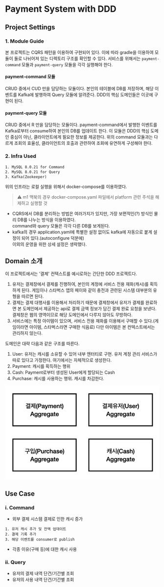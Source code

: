 # Payment System with DDD

## Project Settings

### 1. Module Guide

본 프로젝트는 CQRS 패턴을 이용하여 구현되어 있다. 이에 따라 gradle을 이용하여 모듈이 둘로 나뉘어져 있는 디렉토리 구조를 확인할 수 있다. 서비스를 위해서는 `payment-command` 모듈과 `payment-query` 모듈을 각각 실행해야 한다.

#### payment-command 모듈

CRUD 중에서 CUD 만을 담당하는 모듈이다. 본인의 테이블에 DB를 저장하며, 해당 이벤트를 Kafka에 발행하여 Query 모듈에 알려준다. DDD의 핵심 도메인들은 이곳에 구현이 된다.

#### payment-query 모듈

CRUD 중에서 R 만을 담당하는 모듈이다. payment-command에서 발행한 이벤트를 Kafka로부터 consume하여 본인의 DB를 업데이트 한다. 이 모듈은 DDD의 핵심 도메인 중심이 아닌, 클라이언트에게 필요한 정보를 제공한다. 위의 command
모듈과는 다르게 조회의 효율성, 클라이언트의 호출과 관련하여 조회에 유연하게 구성해야 한다.

### 2. Infra Used

```
1. MySQL 8.0.21 for Command
2. MySQL 8.0.21 for Query
3. Kafka(Zookeeper)
```

위의 인프라는 로컬 실행을 위해서 docker-compose를 이용하였다.

> :warning: m1 맥북의 경우 docker-compose.yaml 파일에서 platform 관련 주석을 해제하고 실행할 것

- CQRS에서 DB를 분리하는 방법은 여러가지가 있지만, 가장 보편적인(?) 방식인 물리 DB를 나누는 방식을 이용하였다.  
  command와 query 모듈은 각각 다른 DB를 보게된다.
- kafka의 경우 application.yaml에 특별한 설정 없이도 kafka에 자동으로 붙게 설정이 되어 있다.(autoconfigure 덕분에)  
  이외의 운영을 위한 상세 설정은 생략했다.

## Domain 소개

이 프로젝트에서는 '결제' 컨텍스트를 예시로하는 간단한 DDD 프로젝트다.

1. 유저는 결제창에서 결제를 진행하여, 본인의 계정에 서비스 전용 재화(캐시)를 획득하게 된다. 게임이나 스타벅스 앱의 페이와 같이 충전과 관련된 시스템 대부분의 유형을 따르면 된다.
2. 결제는 결제 대행사를 이용해서 처리하기 때문에 결제창에서 유저가 결제를 완료하면 본 도메인에서 제공하는 api로 결제 금액 정보가 담긴 결제 완료 요청을 보낸다. 결제창은 웹의 영역이므로 해당 도메인에서 다루지 않아도 무방하다.
3. 서비스에는 특정 아이템이 있으며, 서비스 전용 재화를 이용해서 구매할 수 있다.(게임이라면 아이템, 스타벅스라면 구매한 식음료) 다만 아이템은 본 컨텍스트에서는 관리하지 않는다.

도메인은 대략 다음과 같은 구조를 따른다.

1. User: 유저는 캐시를 소유할 수 있어 내부 엔터티로 구현. 유저 계정 관리 서비스가 따로 있다고 가정한다. 여기에서는 자체적으로 생성한다.
2. Payment: 캐시를 획득하는 행위
3. Cash: Payment로부터 생성된 User에게 할당되는 Cash
4. Purchase: 캐시를 사용하는 행위. 캐시를 차감한다.

![img_1.png](img_1.png)

## Use Case

### i. Command

- 외부 결제 시스템 결제로 인한 캐시 증가

```
1. 유저 캐시 추가 및 잔액 업데이트
2. 결제 기록 추가
3. 해당 이벤트를 consumer로 publish
```

- 각종 이유(구매 등)에 대한 캐시 사용

### ii. Query

- 유저의 결제 내역 단건/기간별 조회
- 유저의 사용 내역 단건/기간별 조회


















